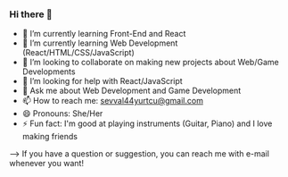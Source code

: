 ### Hi there 👋

- 🔭 I’m currently learning Front-End and React
- 🌱 I’m currently learning Web Development (React/HTML/CSS/JavaScript)
- 👯 I’m looking to collaborate on making new projects about Web/Game Developments
- 🤔 I’m looking for help with React/JavaScript
- 💬 Ask me about Web Development and Game Development
- 📫 How to reach me: sevval44yurtcu@gmail.com
- 😄 Pronouns: She/Her
- ⚡ Fun fact: I'm good at playing instruments (Guitar, Piano) and I love making friends

--> If you have a question or suggestion, you can reach me with e-mail whenever you want! 
